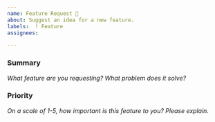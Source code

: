 ```yaml
---
name: Feature Request 🌟
about: Suggest an idea for a new feature.
labels:  ! Feature 
assignees:   

---
```


<!--

👋 Hi, thank you for using UIKit!

Please open an issues only for a bug report or feature request. Make sure no one else else has already opened a similar issue. If you need help or have questions about UIkit, there are few places to start:

- Search our public documentation: https://getuikit.com/docs
- Ask the community in the Discord chat: https://discord.gg/NEt4Pv7
- Look for an answer on Stack Overflow: https://stackoverflow.com/questions/ask?tags=getuikit

-->

### Summary

*What feature are you requesting? What problem does it solve?*

### Priority

*On a scale of 1-5, how important is this feature to you? Please explain.*
